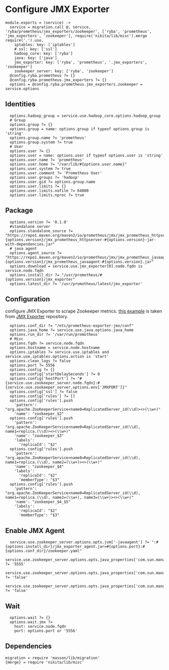
# Configure JMX Exporter

    module.exports = (service) ->
      service = migration.call @, service, 'ryba/prometheus/jmx_exporters/zookeeper', ['ryba', 'prometheus', 'jmx_exporters', 'zookeeper'], require('nikita/lib/misc').merge require('.').use,
        iptables: key: ['iptables']
        # ssl: key: ['ssl']
        hadoop_core: key: ['ryba']
        java: key: ['java']
        jmx_exporter: key: ['ryba', 'prometheus', '.jmx_exporters', 'zookeeper']
        zookeeper_server: key: ['ryba', 'zookeeper']
      @config.ryba.prometheus ?= {}
      @config.ryba.prometheus.jmx_exporters ?= {}
      options = @config.ryba.prometheus.jmx_exporters.zookeeper = service.options

## Identities

      options.hadoop_group = service.use.hadoop_core.options.hadoop_group
      # Group
      options.group ?= {}
      options.group = name: options.group if typeof options.group is 'string'
      options.group.name ?= 'prometheus'
      options.group.system ?= true
      # User
      options.user ?= {}
      options.user = name: options.user if typeof options.user is 'string'
      options.user.name ?= 'prometheus'
      options.user.home ?= "/var/lib/#{options.user.name}"
      options.user.system ?= true
      options.user.comment ?= 'Prometheus User'
      options.user.groups ?= 'hadoop'
      options.user.gid ?= options.group.name
      options.user.limits ?= {}
      options.user.limits.nofile ?= 64000
      options.user.limits.nproc ?= true

## Package
    
      options.version ?= '0.1.0'
      #standalone server
      options.standalone_source ?= "https://repo1.maven.org/maven2/io/prometheus/jmx/jmx_prometheus_httpserver/#{options.version}/jmx_prometheus_httpserver-#{options.version}-jar-with-dependencies.jar"
      # java agent
      options.agent_source ?= "https://repo1.maven.org/maven2/io/prometheus/jmx/jmx_prometheus_javaagent/#{options.version}/jmx_prometheus_javaagent-#{options.version}.jar"
      options.download = service.use.jmx_exporter[0].node.fqdn is service.node.fqdn
      options.install_dir ?= "/usr/promotheus/#{options.version}/jmx_exporter"
      options.latest_dir ?= '/usr/promotheus/latest/jmx_exporter'

## Configuration
configure JMX Exporter to scrape Zookeeper metrics. [this example][example] is taken from
[JMX Exporter][jmx_exporter] repository.

      options.conf_dir ?= "/etc/prometheus-exporter-jmx/conf"
      options.java_home ?= service.use.java.options.java_home
      options.run_dir ?= '/var/run/promotheus'
      # Misc
      options.fqdn ?= service.node.fqdn
      options.hostname = service.node.hostname
      options.iptables ?= service.use.iptables and service.use.iptables.options.action is 'start'
      options.clean_logs ?= false
      options.port ?= 5556
      options.config ?= {}
      options.config['startDelaySeconds'] ?= 0
      options.config['hostPort'] ?= "#{service.use.zookeeper_server.node.fqdn}:#{service.use.zookeeper_server.options.env['JMXPORT']}"
      options.config['ssl'] ?= false
      options.config['rules'] ?= []
      options.config['rules'].push
        'pattern': "org.apache.ZooKeeperService<name0=ReplicatedServer_id(\\d)><>(\\w+)"
        'name': "zookeeper_$2"
      options.config['rules'].push
        'pattern': "org.apache.ZooKeeperService<name0=ReplicatedServer_id(\\d), name1=replica.(\\d)><>(\\w+)"
        'name': "zookeeper_$3"
        'labels':
          'replicaId': "$2"
      options.config['rules'].push
        'pattern': "org.apache.ZooKeeperService<name0=ReplicatedServer_id(\\d), name1=replica.(\\d), name2=(\\w+)><>(\\w+)"
        'name': "zookeeper_$4"
        'labels':
          'replicaId': "$2"
          'memberType': "$3"
      options.config['rules'].push
        'pattern': "org.apache.ZooKeeperService<name0=ReplicatedServer_id(\\d), name1=replica.(\\d), name2=(\\w+), name3=(\\w+)><>(\\w+)"
        'name': "zookeeper_$4_$5"
        'labels':
          'replicaId': "$2"
          'memberType': "$3"

## Enable JMX Agent

      service.use.zookeeper_server.options.opts.jvm['-javaagent'] ?= ":#{options.install_dir}/jmx_exporter_agent.jar=#{options.port}:#{options.conf_dir}/zookeeper.yaml"
      service.use.zookeeper_server.options.opts.java_properties['com.sun.management.jmxremote.port'] ?= '5555'
      service.use.zookeeper_server.options.opts.java_properties['com.sun.management.jmxremote.authenticate'] ?= 'false'
      service.use.zookeeper_server.options.opts.java_properties['com.sun.management.jmxremote.ssl'] ?= 'false'

## Wait

      options.wait ?= {}
      options.wait.jmx ?=
        host: service.node.fqdn
        port: options.port or '5556'

## Dependencies

    migration = require 'masson/lib/migration'
    {merge} = require 'nikita/lib/misc'

[example]:(https://github.com/prometheus/jmx_exporter/blob/master/example_configs/zookeeper.yaml)
[jmx_exporter]:(https://github.com/prometheus/jmx_exporter)
